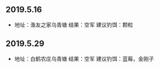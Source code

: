 ## 2019.5.16       
* 地址：渔友之家乌青塘               结果：空军      建议钓饵：颗粒

## 2019.5.29       
* 地址：白鹤农庄乌青塘               结果：空军      建议钓饵：蓝莓，金刚子
